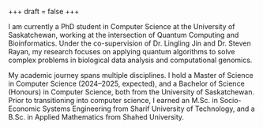 +++
draft = false
+++


I am currently a PhD student in Computer Science at the University of Saskatchewan, working at the intersection of Quantum Computing and Bioinformatics. Under the co-supervision of Dr. Lingling Jin and Dr. Steven Rayan, my research focuses on applying quantum algorithms to solve complex problems in biological data analysis and computational genomics.

My academic journey spans multiple disciplines. I hold a Master of Science in Computer Science (2024–2025, expected), and a Bachelor of Science (Honours) in Computer Science, both from the University of Saskatchewan. Prior to transitioning into computer science, I earned an M.Sc. in Socio-Economic Systems Engineering from Sharif University of Technology, and a B.Sc. in Applied Mathematics from Shahed University.
